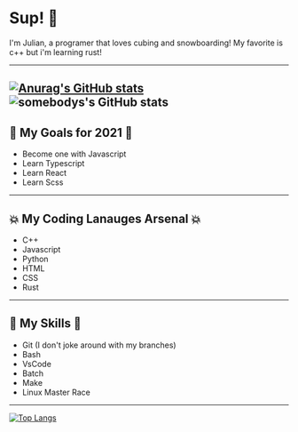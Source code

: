 # Sup! :wave:

I'm Julian, a programer that loves cubing and snowboarding! My favorite is c++ but i'm learning rust!

---

[![Anurag's GitHub stats](https://github-readme-stats.vercel.app/api?username=Wolfdesroyer8&theme=onedark)](https://github.com/anuraghazra/github-readme-stats)
![somebodys's GitHub stats](https://github-profile-trophy.vercel.app/?username=Wolfdesroyer8&theme=onedark&&margin-w=12&column=6&rank=SSS,SS,S,AAA,AA,A,B,C&no-frame=true)
---

## :tada: My Goals for 2021 :tada:

- Become one with Javascript
- Learn Typescript
- Learn React
- Learn Scss

---

## :boom: My Coding Lanauges Arsenal :boom:

- C++
- Javascript
- Python
- HTML
- CSS
- Rust

---

## :muscle: My Skills :muscle:

- Git (I don't joke around with my branches)
- Bash
- VsCode
- Batch
- Make
- Linux Master Race

---

[![Top Langs](https://github-readme-stats.vercel.app/api/top-langs/?username=Wolfdesroyer8&theme=dracula&langs_count=8)](https://github.com/anuraghazra/github-readme-stats)
